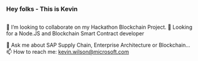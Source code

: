 ### Hey folks - This is Kevin 

![<Kevin Wilson>](<images/EntSCRedefined.png>)

👯 I’m looking to collaborate on my Hackathon Blockchain Project. 🤔 Looking for a Node.JS and Blockchain Smart Contract developer

💬 Ask me about SAP Supply Chain, Enterprise Architecture or Blockchain...
📫 How to reach me: kevin.wilson@microsoft.com 
